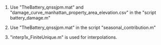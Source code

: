 1. Use "TheBattery_qnssjpm.mat" and "damage_curve_manhattan_property_area_elevation.csv" in the "script battery_damage.m"
2. Use "TheBattery_qnssjpm.mat" in the script "seasonal_contribution.m"

3. "interp1x_FiniteUnique.m" is used for interpolations.
